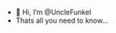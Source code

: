 - 👋 Hi, I’m @UncleFunkel
- Thats all you need to know...

<!---
UncleFunkel/UncleFunkel is a ✨ special ✨ repository because its `README.md` (this file) appears on your GitHub profile.
You can click the Preview link to take a look at your changes.
--->
